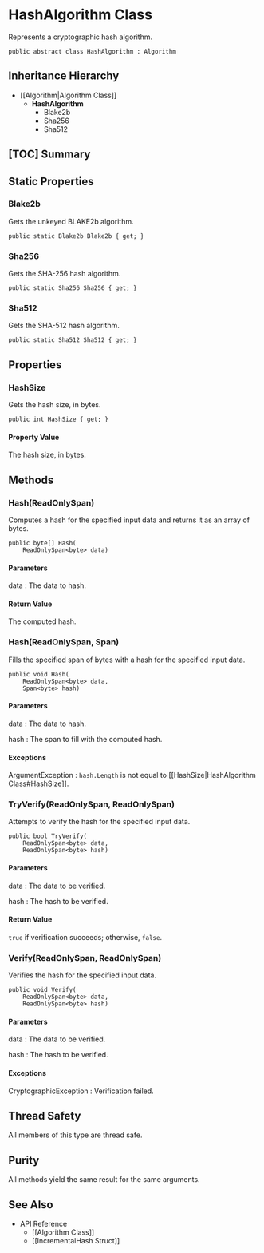 # HashAlgorithm Class

Represents a cryptographic hash algorithm.

    public abstract class HashAlgorithm : Algorithm


## Inheritance Hierarchy

* [[Algorithm|Algorithm Class]]
    * **HashAlgorithm**
        * Blake2b
        * Sha256
        * Sha512


## [TOC] Summary


## Static Properties


### Blake2b

Gets the unkeyed BLAKE2b algorithm.

    public static Blake2b Blake2b { get; }


### Sha256

Gets the SHA-256 hash algorithm.

    public static Sha256 Sha256 { get; }


### Sha512

Gets the SHA-512 hash algorithm.

    public static Sha512 Sha512 { get; }


## Properties


### HashSize

Gets the hash size, in bytes.

    public int HashSize { get; }

#### Property Value

The hash size, in bytes.


## Methods


### Hash(ReadOnlySpan<byte>)

Computes a hash for the specified input data and returns it as an array of
bytes.

    public byte[] Hash(
        ReadOnlySpan<byte> data)

#### Parameters

data
: The data to hash.

#### Return Value

The computed hash.


### Hash(ReadOnlySpan<byte>, Span<byte>)

Fills the specified span of bytes with a hash for the specified input data.

    public void Hash(
        ReadOnlySpan<byte> data,
        Span<byte> hash)

#### Parameters

data
: The data to hash.

hash
: The span to fill with the computed hash.

#### Exceptions

ArgumentException
: `hash.Length` is not equal to [[HashSize|HashAlgorithm Class#HashSize]].


### TryVerify(ReadOnlySpan<byte>, ReadOnlySpan<byte>)

Attempts to verify the hash for the specified input data.

    public bool TryVerify(
        ReadOnlySpan<byte> data,
        ReadOnlySpan<byte> hash)

#### Parameters

data
: The data to be verified.

hash
: The hash to be verified.

#### Return Value

`true` if verification succeeds; otherwise, `false`.


### Verify(ReadOnlySpan<byte>, ReadOnlySpan<byte>)

Verifies the hash for the specified input data.

    public void Verify(
        ReadOnlySpan<byte> data,
        ReadOnlySpan<byte> hash)

#### Parameters

data
: The data to be verified.

hash
: The hash to be verified.

#### Exceptions

CryptographicException
: Verification failed.


## Thread Safety

All members of this type are thread safe.


## Purity

All methods yield the same result for the same arguments.


## See Also

* API Reference
    * [[Algorithm Class]]
    * [[IncrementalHash Struct]]
